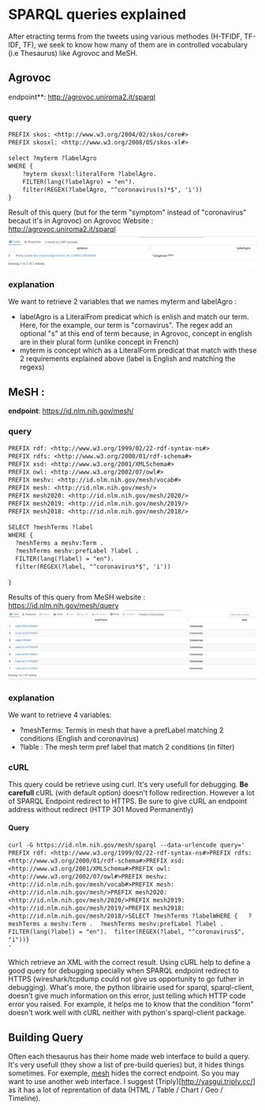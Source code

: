 # SPARQL queries explained
After etracting terms from the tweets using various methodes (H-TFIDF, TF-IDF, TF), we seek to know how many of them are in controlled vocabulary (i.e Thesaurus) like Agrovoc and MeSH.
## Agrovoc
endpoint**: http://agrovoc.uniroma2.it/sparql

### query
```
PREFIX skos: <http://www.w3.org/2004/02/skos/core#>
PREFIX skosxl: <http://www.w3.org/2008/05/skos-xl#>

select ?myterm ?labelAgro 
WHERE {
    ?myterm skosxl:literalForm ?labelAgro.
    FILTER(lang(?labelAgro) = "en").
    filter(REGEX(?labelAgro, "^coronavirus(s)*$", 'i'))
}
```
Result of this query (but for the term "symptom" instead of "coronavirus" becaut it's in Agrovoc) on Agrovoc Website : http://agrovoc.uniroma2.it/sparql
![agrovoc](img-markdown/agrovoc.png) 
### explanation
We want to retrieve 2 variables that we names myterm and labelAgro :
* labelAgro is a LiteralFrom predicat which is enlish and match our term. Here, for the example, our term is "cornavirus". The regex add an optional "s" at this end of term because, in Agrovoc, concept in english are in their plural form (unlike concept in French)
* myterm is concept which as a LiteralForm predicat that match with these 2 requirements explained above (label is English and matching the regexs)
## MeSH :
**endpoint**: https://id.nlm.nih.gov/mesh/

### query
```
PREFIX rdf: <http://www.w3.org/1999/02/22-rdf-syntax-ns#>
PREFIX rdfs: <http://www.w3.org/2000/01/rdf-schema#>
PREFIX xsd: <http://www.w3.org/2001/XMLSchema#>
PREFIX owl: <http://www.w3.org/2002/07/owl#>
PREFIX meshv: <http://id.nlm.nih.gov/mesh/vocab#>
PREFIX mesh: <http://id.nlm.nih.gov/mesh/>
PREFIX mesh2020: <http://id.nlm.nih.gov/mesh/2020/>
PREFIX mesh2019: <http://id.nlm.nih.gov/mesh/2019/>
PREFIX mesh2018: <http://id.nlm.nih.gov/mesh/2018/>

SELECT ?meshTerms ?label
WHERE { 
  ?meshTerms a meshv:Term .
  ?meshTerms meshv:prefLabel ?label .
  FILTER(lang(?label) = "en").
  filter(REGEX(?label, "^coronavirus*$", 'i'))
  
}
```
Results of this query from MeSH website : https://id.nlm.nih.gov/mesh/query
![mesh-results](img-markdown/mesh-results.png)
### explanation
We want to retrieve 4 variables:
* ?meshTerms: Termis in mesh that have a prefLabel matching 2 conditions (English and coronavirus)
* ?lable : The mesh term pref label that match 2 conditions (in filter)

### cURL
This query could be retrieve using curl. It's very usefull for debugging.
**Be carefull** cURL (with default option) doesn't follow redirection. However a lot of SPARQL Endpoint redirect to HTTPS. Be sure to give cURL an endpoint address without redirect (HTTP 301 Moved Permanently)
#### Query
```
curl -G https://id.nlm.nih.gov/mesh/sparql --data-urlencode query='
PREFIX rdf: <http://www.w3.org/1999/02/22-rdf-syntax-ns#>PREFIX rdfs: <http://www.w3.org/2000/01/rdf-schema#>PREFIX xsd: <http://www.w3.org/2001/XMLSchema#>PREFIX owl: <http://www.w3.org/2002/07/owl#>PREFIX meshv: <http://id.nlm.nih.gov/mesh/vocab#>PREFIX mesh: <http://id.nlm.nih.gov/mesh/>PREFIX mesh2020: <http://id.nlm.nih.gov/mesh/2020/>PREFIX mesh2019: <http://id.nlm.nih.gov/mesh/2019/>PREFIX mesh2018: <http://id.nlm.nih.gov/mesh/2018/>SELECT ?meshTerms ?labelWHERE {   ?meshTerms a meshv:Term .  ?meshTerms meshv:prefLabel ?label .  FILTER(lang(?label) = "en").  filter(REGEX(?label, "^coronavirus$", "i"))}
'
```
Which retrieve an XML with the correct result.
Using cURL help to define a good query for debugging specially when SPARQL endpoint redirect to HTTPS (wireshark/tcpdump could not give us opportunity to go futher in debugging). What's more, the python librairie used for sparql, sparql-client, doesn't give much information on this error, just telling which HTTP code error you raised.
For example, it helps me to know that the condition "form" doesn't work well with cURL neither with python's sparql-client package.

## Building Query
Often each thesaurus has their home made web interface to build a query. It's very usefull (they show a list of pre-build queries) but, it hides things sometimes. For exemple, [mesh](https://id.nlm.nih.gov/mesh/query) hides the correct endpoint.
So you may want to use another web interface. I suggest (Triply)[http://yasgui.triply.cc/] as it has a lot of reprentation of data (HTML / Table / Chart / Geo / Timeline).

